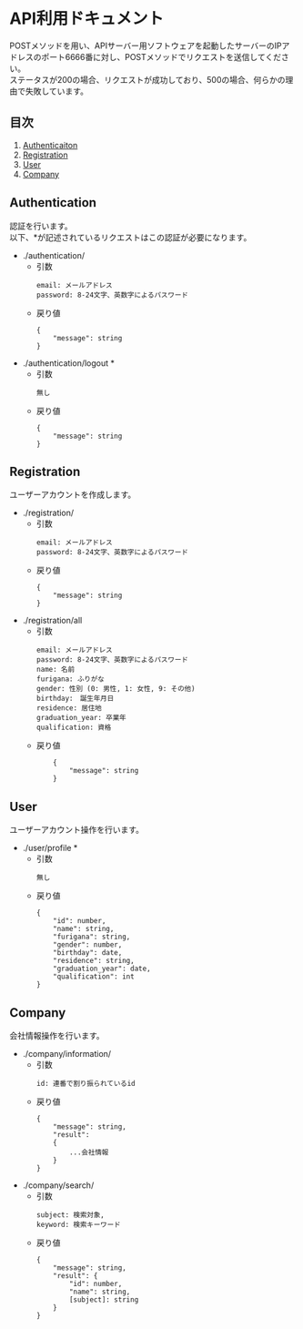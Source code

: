 # API利用ドキュメント
POSTメソッドを用い、APIサーバー用ソフトウェアを起動したサーバーのIPアドレスのポート6666番に対し、POSTメソッドでリクエストを送信してください。  
ステータスが200の場合、リクエストが成功しており、500の場合、何らかの理由で失敗しています。

## 目次
1. [Authenticaiton](#authentication)
1. [Registration](#registration)
1. [User](#user)
1. [Company](#company)

## Authentication
認証を行います。  
以下、*が記述されているリクエストはこの認証が必要になります。
- ./authentication/  
    - 引数  
        ```
        email: メールアドレス  
        password: 8-24文字、英数字によるパスワード
        ```
    - 戻り値  
        ```
        {
            "message": string
        }
        ```
- ./authentication/logout *
    - 引数  
        ```
        無し
        ```
    - 戻り値  
        ```
        {
            "message": string
        }
        ```

## Registration
ユーザーアカウントを作成します。
- ./registration/  
    - 引数  
        ```
        email: メールアドレス  
        password: 8-24文字、英数字によるパスワード
        ```
    - 戻り値  
        ```
        {
            "message": string
        }
        ```
- ./registration/all
    - 引数
        ```
        email: メールアドレス  
        password: 8-24文字、英数字によるパスワード
        name: 名前
        furigana: ふりがな
        gender: 性別 (0: 男性, 1: 女性, 9: その他)
        birthday:　誕生年月日
        residence: 居住地
        graduation_year: 卒業年
        qualification: 資格
        ```
    - 戻り値
        ```
            {
                "message": string
            }
        ```

## User
ユーザーアカウント操作を行います。
- ./user/profile *
    - 引数
        ```
        無し
        ```
    - 戻り値
        ```
        {
            "id": number,
            "name": string,
            "furigana": string,
            "gender": number,
            "birthday": date,
            "residence": string,
            "graduation_year": date,
            "qualification": int
        }
        ```

## Company
会社情報操作を行います。
- ./company/information/  
    - 引数  
        ```
        id: 連番で割り振られているid
        ```
    - 戻り値  
        ```
        {
            "message": string,
            "result": 
            {
                ...会社情報
            }
        }
        ```
- ./company/search/  
    - 引数  
        ```
        subject: 検索対象,
        keyword: 検索キーワード  
        ```
    - 戻り値  
        ```
        {
            "message": string,
            "result": {
                "id": number,
                "name": string,
                [subject]: string
            }
        }
        ```
